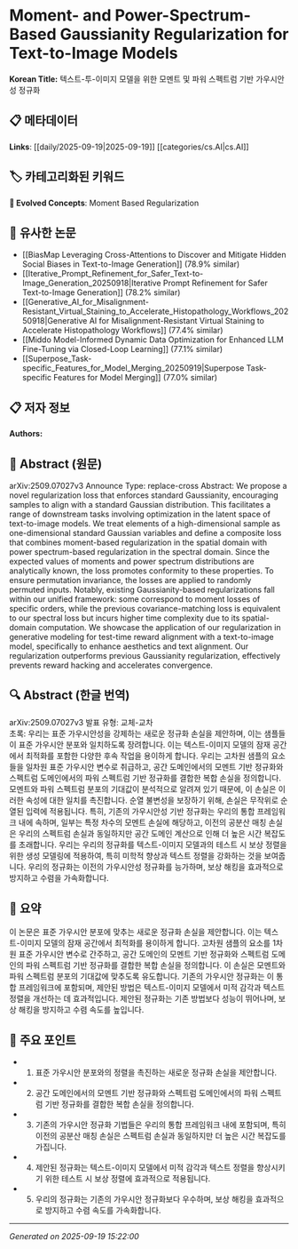 
# Moment- and Power-Spectrum-Based Gaussianity Regularization for Text-to-Image Models

**Korean Title:** 텍스트-투-이미지 모델을 위한 모멘트 및 파워 스펙트럼 기반 가우시안성 정규화

## 📋 메타데이터

**Links**: [[daily/2025-09-19|2025-09-19]] [[categories/cs.AI|cs.AI]]

## 🏷️ 카테고리화된 키워드
**🚀 Evolved Concepts**: Moment Based Regularization

## 🔗 유사한 논문
- [[BiasMap Leveraging Cross-Attentions to Discover and Mitigate Hidden Social Biases in Text-to-Image Generation]] (78.9% similar)
- [[Iterative_Prompt_Refinement_for_Safer_Text-to-Image_Generation_20250918|Iterative Prompt Refinement for Safer Text-to-Image Generation]] (78.2% similar)
- [[Generative_AI_for_Misalignment-Resistant_Virtual_Staining_to_Accelerate_Histopathology_Workflows_20250918|Generative AI for Misalignment-Resistant Virtual Staining to Accelerate Histopathology Workflows]] (77.4% similar)
- [[Middo Model-Informed Dynamic Data Optimization for Enhanced LLM Fine-Tuning via Closed-Loop Learning]] (77.1% similar)
- [[Superpose_Task-specific_Features_for_Model_Merging_20250919|Superpose Task-specific Features for Model Merging]] (77.0% similar)

## 📋 저자 정보

**Authors:** 

## 📄 Abstract (원문)

arXiv:2509.07027v3 Announce Type: replace-cross 
Abstract: We propose a novel regularization loss that enforces standard Gaussianity, encouraging samples to align with a standard Gaussian distribution. This facilitates a range of downstream tasks involving optimization in the latent space of text-to-image models. We treat elements of a high-dimensional sample as one-dimensional standard Gaussian variables and define a composite loss that combines moment-based regularization in the spatial domain with power spectrum-based regularization in the spectral domain. Since the expected values of moments and power spectrum distributions are analytically known, the loss promotes conformity to these properties. To ensure permutation invariance, the losses are applied to randomly permuted inputs. Notably, existing Gaussianity-based regularizations fall within our unified framework: some correspond to moment losses of specific orders, while the previous covariance-matching loss is equivalent to our spectral loss but incurs higher time complexity due to its spatial-domain computation. We showcase the application of our regularization in generative modeling for test-time reward alignment with a text-to-image model, specifically to enhance aesthetics and text alignment. Our regularization outperforms previous Gaussianity regularization, effectively prevents reward hacking and accelerates convergence.

## 🔍 Abstract (한글 번역)

arXiv:2509.07027v3 발표 유형: 교체-교차  
초록: 우리는 표준 가우시안성을 강제하는 새로운 정규화 손실을 제안하며, 이는 샘플들이 표준 가우시안 분포와 일치하도록 장려합니다. 이는 텍스트-이미지 모델의 잠재 공간에서 최적화를 포함한 다양한 후속 작업을 용이하게 합니다. 우리는 고차원 샘플의 요소들을 일차원 표준 가우시안 변수로 취급하고, 공간 도메인에서의 모멘트 기반 정규화와 스펙트럼 도메인에서의 파워 스펙트럼 기반 정규화를 결합한 복합 손실을 정의합니다. 모멘트와 파워 스펙트럼 분포의 기대값이 분석적으로 알려져 있기 때문에, 이 손실은 이러한 속성에 대한 일치를 촉진합니다. 순열 불변성을 보장하기 위해, 손실은 무작위로 순열된 입력에 적용됩니다. 특히, 기존의 가우시안성 기반 정규화는 우리의 통합 프레임워크 내에 속하며, 일부는 특정 차수의 모멘트 손실에 해당하고, 이전의 공분산 매칭 손실은 우리의 스펙트럼 손실과 동일하지만 공간 도메인 계산으로 인해 더 높은 시간 복잡도를 초래합니다. 우리는 우리의 정규화를 텍스트-이미지 모델과의 테스트 시 보상 정렬을 위한 생성 모델링에 적용하여, 특히 미학적 향상과 텍스트 정렬을 강화하는 것을 보여줍니다. 우리의 정규화는 이전의 가우시안성 정규화를 능가하며, 보상 해킹을 효과적으로 방지하고 수렴을 가속화합니다.

## 📝 요약

이 논문은 표준 가우시안 분포에 맞추는 새로운 정규화 손실을 제안합니다. 이는 텍스트-이미지 모델의 잠재 공간에서 최적화를 용이하게 합니다. 고차원 샘플의 요소를 1차원 표준 가우시안 변수로 간주하고, 공간 도메인의 모멘트 기반 정규화와 스펙트럼 도메인의 파워 스펙트럼 기반 정규화를 결합한 복합 손실을 정의합니다. 이 손실은 모멘트와 파워 스펙트럼 분포의 기대값에 맞추도록 유도합니다. 기존의 가우시안 정규화는 이 통합 프레임워크에 포함되며, 제안된 방법은 텍스트-이미지 모델에서 미적 감각과 텍스트 정렬을 개선하는 데 효과적입니다. 제안된 정규화는 기존 방법보다 성능이 뛰어나며, 보상 해킹을 방지하고 수렴 속도를 높입니다.

## 🎯 주요 포인트

- 1. 표준 가우시안 분포와의 정렬을 촉진하는 새로운 정규화 손실을 제안합니다.

- 2. 공간 도메인에서의 모멘트 기반 정규화와 스펙트럼 도메인에서의 파워 스펙트럼 기반 정규화를 결합한 복합 손실을 정의합니다.

- 3. 기존의 가우시안 정규화 기법들은 우리의 통합 프레임워크 내에 포함되며, 특히 이전의 공분산 매칭 손실은 스펙트럼 손실과 동일하지만 더 높은 시간 복잡도를 가집니다.

- 4. 제안된 정규화는 텍스트-이미지 모델에서 미적 감각과 텍스트 정렬을 향상시키기 위한 테스트 시 보상 정렬에 효과적으로 적용됩니다.

- 5. 우리의 정규화는 기존의 가우시안 정규화보다 우수하며, 보상 해킹을 효과적으로 방지하고 수렴 속도를 가속화합니다.

---

*Generated on 2025-09-19 15:22:00*